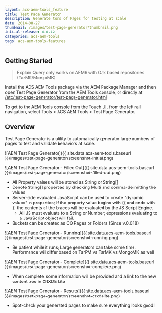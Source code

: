 ```yaml
---
layout: acs-aem-tools_feature
title: Test Page Generator
description: Generate tons of Pages for testing at scale
date: 2014-08-27
thumbnail: /images/test-page-generator/thumbnail.png
initial-release: 0.0.12
categories: acs-aem-tools
tags: acs-aem-tools-features
---
```


## Getting Started

> Explain Query only works on AEM6 with Oak based repositories (TarMK/MongoMK)

Install the ACS AEM Tools package via the AEM Package Manager and then open Test Page Generator from the AEM Tools console, or directly at [/etc/test-page-generator/test-page-generator.html](http://localhost:4502/etc/acs-tools/test-page-generator.html)

To get to the AEM Tools console from the Touch UI, from the left rail navigation, select Tools > ACS AEM Tools > Test Page Generator.

## Overview

Test Page Generator is a utility to automatically generator large numbers of pages to test and validate behaviors at scale.

![AEM Test Page Generator]({{ site.data.acs-aem-tools.baseurl }}/images/test-page-generator/screenshot-initial.png)

![AEM Test Page Generator - Filled Out]({{ site.data.acs-aem-tools.baseurl }}/images/test-page-generator/screenshot-filled-out.png)

* All Property values will be stored as String or String[]
* Denote String[] properties by checking Multi and comma-delimitting the values
* Server-side evaluated JavaScript can be used to create "dynamic values" in properties; If the property value begins with {{ and ends with }} the contents of the braces will be evaluated by the JS Script Engine.
  * All JS must evaluate to a String or Number; expressions evaluating to a JavaScript object will fail.
* Buckets can be created as CQ Pages or Folders (Since v.0.0.18)

![AEM Test Page Generator - Running]({{ site.data.acs-aem-tools.baseurl }}/images/test-page-generator/screenshot-running.png)

* Be patient while it runs; Large generators can take some time. Performance will differ based on TarPM vs TarMK vs MongoMK as well

![AEM Test Page Generator - Complete]({{ site.data.acs-aem-tools.baseurl }}/images/test-page-generator/screenshot-complete.png)

* When complete, some information will be provided and a link to the new content tree in CRXDE Lite

![AEM Test Page Generator - Results]({{ site.data.acs-aem-tools.baseurl }}/images/test-page-generator/screenshot-crxdelite.png)

* Spot-check your generated pages to make sure everything looks good!
